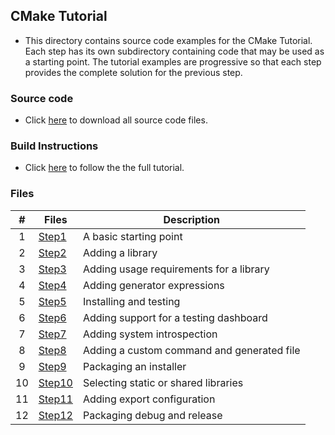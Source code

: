 ## CMake Tutorial

- This directory contains source code examples for the CMake Tutorial.
Each step has its own subdirectory containing code that may be used as a
starting point. The tutorial examples are progressive so that each step
provides the complete solution for the previous step.

### Source code

- Click [here](https://cmake.org/cmake/help/latest/_downloads/987664e19bf1c78e58910f17f64df29f/cmake-3.26.4-tutorial-source.zip) to download all source code files. 

### Build Instructions

- Click [here](https://cmake.org/cmake/help/latest/guide/tutorial/) to follow the the full tutorial.

### Files

|   #   | Files             | Description                                |
| :---: | ----------------- | -------------------------------------------|
|   1   | [Step1](Step1)    | A basic starting point                     |
|   2   | [Step2](Step2)    | Adding a library                           |
|   3   | [Step3](Step3)    | Adding usage requirements for a library    |
|   4   | [Step4](Step4)    | Adding generator expressions               |
|   5   | [Step5](Step5)    | Installing and testing                     |
|   6   | [Step6](Step6)    | Adding support for a testing dashboard     |
|   7   | [Step7](Step7)    | Adding system introspection                |
|   8   | [Step8](Step8)    | Adding a custom command and generated file |
|   9   | [Step9](Step9)    | Packaging an installer                     |
|  10   | [Step10](Step10)  | Selecting static or shared libraries       |
|  11   | [Step11](Step11)  | Adding export configuration                |
|  12   | [Step12](Step12)  | Packaging debug and release                |